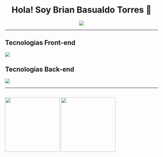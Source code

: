 <div align="center">
  <h1> Hola! Soy Brian Basualdo Torres 👋</h1>
  <img src="https://i.postimg.cc/MTsWg9Ww/Formas-Coloridas-Encabezado-Banner.png">
</div>
<hr></hr>
<h2 dir="auto" class="anchor">Tecnologias Front-end</h2>
<div >
<p align="left" dir="auto">
  <a href="https://skillicons.dev" class="anchor">
    <img src="https://skillicons.dev/icons?i=html,css,javascript,react"/>
  </a>
</p>
</div>
<h2 dir="auto" class="anchor">Tecnologias Back-end</h2>
<div>
<p align="left" dir="auto">
  <a href="https://skillicons.dev" class="anchor">
    <img src="https://skillicons.dev/icons?i=py,java,hibernate,maven,mysql,spring,git"/>
  </a>
</p>
</div>
<hr></hr>
<br>
<div>
<img height="180em" src="https://github-readme-stats.vercel.app/api/top-langs/?username=brianbasualdot&layout=donut-vertical&theme=cobalt"/>  
<img height="180em" src="https://github-readme-stats.vercel.app/api/top-langs/?username=brianbasualdot&layout=compact&theme=cobalt"/>
</div>
